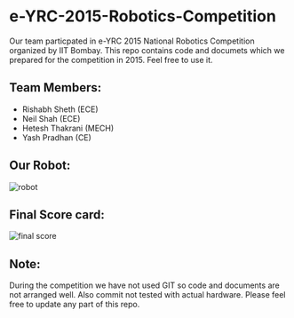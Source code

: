 # e-YRC-2015-Robotics-Competition

Our team particpated in e-YRC 2015 National Robotics Competition organized by
IIT Bombay. This repo contains code and documets which we prepared for the 
competition in 2015. Feel free to use it. 

## Team Members:
 - Rishabh Sheth (ECE)
 - Neil Shah (ECE)
 - Hetesh Thakrani (MECH)
 - Yash Pradhan (CE)
 
 ## Our Robot:
![robot](https://user-images.githubusercontent.com/26291716/47956273-1f9bee00-df5f-11e8-9da4-a94c1c7bd632.JPG)

## Final Score card:
![final score](https://user-images.githubusercontent.com/26291716/47956288-5f62d580-df5f-11e8-8a38-18539459a186.png)

## Note: 
During the competition we have not used GIT so code and documents are 
not arranged well. Also commit not tested with actual hardware. Please feel free 
to update any part of this repo. 
